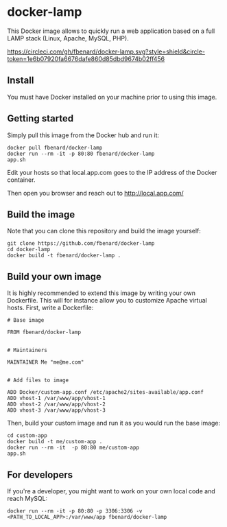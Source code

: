docker-lamp
===========

This Docker image allows to quickly run a web application based on a full LAMP stack (Linux, Apache, MySQL, PHP).

https://circleci.com/gh/fbenard/docker-lamp.svg?style=shield&circle-token=1e6b07920fa6676dafe860d85dbd9674b02ff456


## Install

You must have Docker installed on your machine prior to using this image.


## Getting started

Simply pull this image from the Docker hub and run it:

```
docker pull fbenard/docker-lamp
docker run --rm -it -p 80:80 fbenard/docker-lamp
app.sh
```

Edit your hosts so that local.app.com goes to the IP address of the Docker container.

Then open you browser and reach out to http://local.app.com/


## Build the image

Note that you can clone this repository and build the image yourself:

```
git clone https://github.com/fbenard/docker-lamp
cd docker-lamp
docker build -t fbenard/docker-lamp .
```


## Build your own image

It is highly recommended to extend this image by writing your own Dockerfile. This will for instance allow you to customize Apache virtual hosts. First, write a Dockerfile:

```
# Base image

FROM fbenard/docker-lamp


# Maintainers

MAINTAINER Me "me@me.com"


# Add files to image

ADD Docker/custom-app.conf /etc/apache2/sites-available/app.conf
ADD vhost-1 /var/www/app/vhost-1
ADD vhost-2 /var/www/app/vhost-2
ADD vhost-3 /var/www/app/vhost-3
```

Then, build your custom image and run it as you would run the base image:

```
cd custom-app
docker build -t me/custom-app .
docker run --rm -it  -p 80:80 me/custom-app
app.sh
```


## For developers

If you're a developer, you might want to work on your own local code and reach MySQL:

```
docker run --rm -it -p 80:80 -p 3306:3306 -v <PATH_TO_LOCAL_APP>:/var/www/app fbenard/docker-lamp
```
